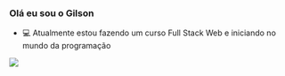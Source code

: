 ### Olá eu sou o Gilson

- 💻 Atualmente estou fazendo um curso Full Stack Web e iniciando no mundo da programação

<img src="https://github-readme-stats.vercel.app/api?username=gilsoncbsj&include_all_commits=true&hide=contribs&show_icons=true&rank_icon=github&theme=algolia&" />




